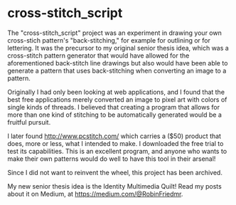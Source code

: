 # cross-stitch_script

The "cross-stitch_script" project was an experiment in drawing your own cross-stich pattern's "back-stitching," for example for outlining or for lettering. It was the precursor to my original senior thesis idea, which was a cross-stitch pattern generator that would have allowed for the aforementioned back-stitch line drawings but also would have been able to generate a pattern that uses back-stitching when converting an image to a pattern. 

Originally I had only been looking at web applications, and I found that the best free applications merely converted an image to pixel art with colors of single kinds of threads. I believed that creating a program that allows for more than one kind of stitching to be automatically generated would be a fruitful pursuit. 

I later found http://www.pcstitch.com/ which carries a ($50) product that does, more or less, what I intended to make. I downloaded the free trial to test its capabilities. This is an excellent program, and anyone who wants to make their own patterns would do well to have this tool in their arsenal! 

Since I did not want to reinvent the wheel, this project has been archived.

My new senior thesis idea is the Identity Multimedia Quilt! Read my posts about it on Medium, at https://medium.com/@RobinFriedmr. 

